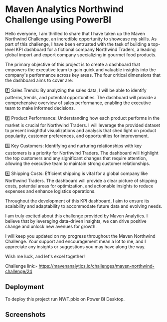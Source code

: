 
# Maven Analytics Northwind Challenge using PowerBI

Hello everyone,
I am thrilled to share that I have taken up the Maven Northwind Challenge, an incredible opportunity to showcase my skills. As part of this challenge, I have been entrusted with the task of building a top-level KPI dashboard for a fictional company Northwind Traders, a leading global import and export company specializing in gourmet food products.

The primary objective of this project is to create a dashboard that empowers the executive team to gain quick and valuable insights into the company's performance across key areas.
The four critical dimensions that the dashboard aims to cover are:

1️⃣ Sales Trends:
By analyzing the sales data, I will be able to identify patterns,trends, and potential opportunities. The dashboard will provide a comprehensive overview of sales performance, enabling the executive team to make informed decisions.

2️⃣ Product Performance:
Understanding how each product performs in the market is crucial for Northwind Traders. I will leverage the provided dataset to present insightful visualizations and analysis that shed light on product popularity, customer preferences, and opportunities for improvement.

3️⃣ Key Customers:
Identifying and nurturing relationships with key customers is a priority for Northwind Traders. The dashboard will highlight the top customers and any significant changes that require attention, allowing the executive team to maintain strong customer relationships.

4️⃣ Shipping Costs:
Efficient shipping is vital for a global company like Northwind Traders. The dashboard will provide a clear picture of shipping costs, potential areas for optimization, and actionable insights to reduce expenses and enhance logistics operations.

Throughout the development of this KPI dashboard, I aim to ensure its scalability and adaptability to accommodate future data and evolving needs.

I am truly excited about this challenge provided by Maven Analytics. I believe that by leveraging data-driven insights, we can drive positive change and unlock new avenues for growth.

I will keep you updated on my progress throughout the Maven Northwind Challenge. Your support and encouragement mean a lot to me, and I appreciate any insights or suggestions you may have along the way.

Wish me luck, and let's excel together!

Challenge link:- https://mavenanalytics.io/challenges/maven-northwind-challenge/24
## Deployment

To deploy this project run NWT.pbix on Power BI Desktop.



## Screenshots


